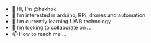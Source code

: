 - 👋 Hi, I’m @hakhok
- 👀 I’m interested in arduino, RPi, drones and automation
- 🌱 I’m currently learning UWB technology
- 💞️ I’m looking to collaborate on ...
- 📫 How to reach me ...

<!---
hakhok/hakhok is a ✨ special ✨ repository because its `README.md` (this file) appears on your GitHub profile.
You can click the Preview link to take a look at your changes.
--->
